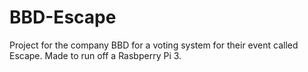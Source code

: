 # BBD-Escape

Project for the company BBD for a voting system for their event called Escape.
Made to run off a Rasbperry Pi 3.
